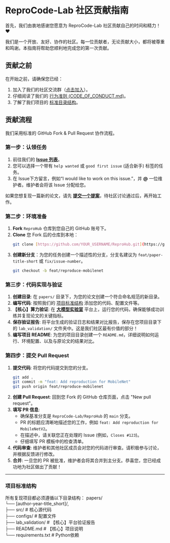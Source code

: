 # ReproCode-Lab 社区贡献指南

首先，我们由衷地感谢您愿意为 ReproCode-Lab 社区贡献自己的时间和精力！❤️

我们是一个开放、友好、协作的社区。每一位贡献者，无论贡献大小，都将被尊重和鸣谢。本指南将帮助您顺利地完成您的第一次贡献。

## 贡献之前

在开始之前，请确保您已经：
1.  加入了我们的社区交流群（[点击加入]([你的社区交流群链接])）。
2.  仔细阅读了我们的 [行为准则 (CODE_OF_CONDUCT.md)](./CODE_OF_CONDUCT.md)。
3.  了解了我们项目的 [标准目录结构](#项目标准结构)。

## 贡献流程

我们采用标准的 GitHub Fork & Pull Request 协作流程。

### 第一步：认领任务

1.  前往我们的 [**Issue 列表**](https://github.com/ReproCode-Lab/ReproHub/issues)。
2.  您可以选择一个带有 `help wanted` 或 `good first issue` (适合新手) 标签的任务。
3.  在 Issue下方留言，例如“I would like to work on this issue.”，并 **@** 一位维护者。维护者会将该 Issue 分配给您。

如果您想复现一篇新的论文，请先 [**提交一个提案**](https://github.com/ReproCode-Lab/ReproHub/issues/new/choose)，待社区讨论通过后，再开始工作。

### 第二步：环境准备

1.  **Fork** `ReproHub` 仓库到您自己的 GitHub 账号下。
2.  **Clone** 您 Fork 后的仓库到本地：
    ```bash
    git clone [https://github.com/YOUR_USERNAME/ReproHub.git](https://github.com/YOUR_USERNAME/ReproHub.git)
    ```
3.  **创建新分支**：为您的任务创建一个描述性的分支，分支名建议为 `feat/paper-title-short` 或 `fix/issue-number`。
    ```bash
    git checkout -b feat/reproduce-mobilenet
    ```

### 第三步：代码实现与验证

1.  **创建目录**: 在 `papers/` 目录下，为您的论文创建一个符合命名规范的新目录。
2.  **编写代码**: 按照我们的 [项目标准结构](#项目标准结构) 添加您的代码、配置文件等。
3.  **【核心】算力验证**: 在 [**大模型实验室**]([你的“大模型实验室”平台链接]) 平台上，运行您的代码，确保能够成功训练并复现论文的关键指标。
4.  **保存验证报告**: 将平台生成的验证日志和结果对比报告，保存在您项目目录下的 `lab_validation/` 文件夹中。这是我们社区最有价值的部分！
5.  **编写项目 README**: 为您的项目目录创建一个 `README.md`，详细说明如何运行、环境配置、以及与原论文的结果对比。

### 第四步：提交 Pull Request

1.  **提交代码**: 将您的代码提交到您的分支。
    ```bash
    git add .
    git commit -m "feat: Add reproduction for MobileNet"
    git push origin feat/reproduce-mobilenet
    ```
2.  **创建 Pull Request**: 回到您 Fork 的 GitHub 仓库页面，点击 "New pull request"。
3.  **填写 PR 信息**:
    * 确保基准分支是 `ReproCode-Lab/ReproHub` 的 `main` 分支。
    * PR 的标题应清晰地描述您的工作，例如 `feat: Add reproduction for MobileNetV2`。
    * 在描述中，请关联您正在处理的 Issue (例如，`Closes #123`)。
    * 仔细填写 PR 模板中的检查清单。
4.  **代码审查**: 维护者和其他社区成员会对您的代码进行审查。请积极参与讨论，并根据反馈进行修改。
5.  **合并**: 一旦您的 PR 被批准，维护者会将其合并到主分支。恭喜您，您已经成功地为社区做出了贡献！

---

### 项目标准结构

所有复现项目都必须遵循以下目录结构：
papers/<br>
└── [author-year-title_short]/,<br>
    ├── src/              # 核心源代码<br>
    ├── configs/          # 配置文件<br>
    ├── lab_validation/   # 【核心】平台验证报告<br>
    ├── README.md         # 【核心】项目说明<br>
    └── requirements.txt  # Python依赖<br>
